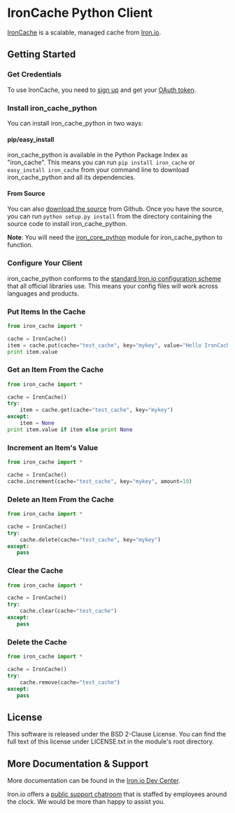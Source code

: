 # IronCache Python Client

[IronCache](http://www.iron.io/products/cache) is a scalable, managed cache 
from [Iron.io](http://www.iron.io).

## Getting Started

### Get Credentials

To use IronCache, you need to [sign up](https://hud.iron.io/users/new) and 
get your [OAuth token](https://hud.iron.io/tokens).

### Install iron_cache_python

You can install iron_cache_python in two ways:

#### pip/easy_install

iron_cache_python is available in the Python Package Index as "iron_cache". 
This means you can run `pip install iron_cache` or `easy_install iron_cache` 
from your command line to download iron_cache_python and all its dependencies.

#### From Source

You can also [download the source](https://github.com/iron-io/iron_cache_python) 
from Github. Once you have the source, you can run `python setup.py install` 
from the directory containing the source code to install iron_cache_python.

**Note**: You will need the [iron_core_python](https://github.com/iron-io/iron_core_python) 
module for iron_cache_python to function.

### Configure Your Client

iron_cache_python conforms to the [standard Iron.io configuration scheme](http://dev.iron.io/cache/reference/configuration/) 
that all official libraries use. This means your config files will work across 
languages and products.

### Put Items In the Cache

```python
from iron_cache import *

cache = IronCache()
item = cache.put(cache="test_cache", key="mykey", value="Hello IronCache!")
print item.value
```

### Get an Item From the Cache

```python
from iron_cache import *

cache = IronCache()
try:
    item = cache.get(cache="test_cache", key="mykey")
except:
    item = None    
print item.value if item else print None
```

### Increment an Item's Value

```python
from iron_cache import *

cache = IronCache()
cache.increment(cache="test_cache", key="mykey", amount=10)
```

### Delete an Item From the Cache

```python
from iron_cache import *

cache = IronCache()
try:
    cache.delete(cache="test_cache", key="mykey")
except:
   pass
```

### Clear the Cache

```python
from iron_cache import *

cache = IronCache()
try:
    cache.clear(cache="test_cache")
except:
   pass
```

### Delete the Cache

```python
from iron_cache import *

cache = IronCache()
try:
    cache.remove(cache="test_cache")
except:
   pass
```

## License

This software is released under the BSD 2-Clause License. You can find the full 
text of this license under LICENSE.txt in the module's root directory.

## More Documentation & Support

More documentation can be found in the [Iron.io Dev Center](http://dev.iron.io).

Iron.io offers a [public support chatroom](http://get.iron.io/chat) that is 
staffed by employees around the clock. We would be more than happy to assist you.
